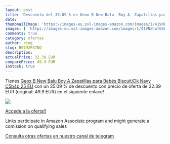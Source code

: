 ```yaml
---
layout: post
title: 'Descuento del 35.09 % en Geox B New Balu  Boy A  Zapatillas para '
date: 
thumbnailImage: 'https://images-eu.ssl-images-amazon.com/images/I/41VNkhufG6L._SL200_.jpg'
images: [ 'https://images-eu.ssl-images-amazon.com/images/I/41VNkhufG6L._SL200_.jpg' ]
comments: true
category: ofertas
author: ring
slug: B0792P37NQ
description:
actualPrice: 32.39 EUR
comparePrice: 49.9 EUR
inStock: true
---
```


Tienes [Geox B New Balu  Boy A  Zapatillas para Bebés   Biscuit/Dk Navy C5b4p   25 EU](https://www.amazon.es/dp/B0792P37NQ/?tag=tolees-21) con un 35.09 % de descuento con precio de oferta de 32.39 EUR (original: 49.9 EUR) en el siguiente enlace!

[![](https://images-eu.ssl-images-amazon.com/images/I/41VNkhufG6L._SL200_.jpg)](https://www.amazon.es/dp/B0792P37NQ/?tag=tolees-21)

[Accede a la oferta!!](https://www.amazon.es/dp/B0792P37NQ/?tag=tolees-21)

Links participate in Amazon Associate program and might generate a comission on qualifying sales

[Consulta otras ofertas en nuestro canal de telegram](https://t.me/s/ofertas25)
